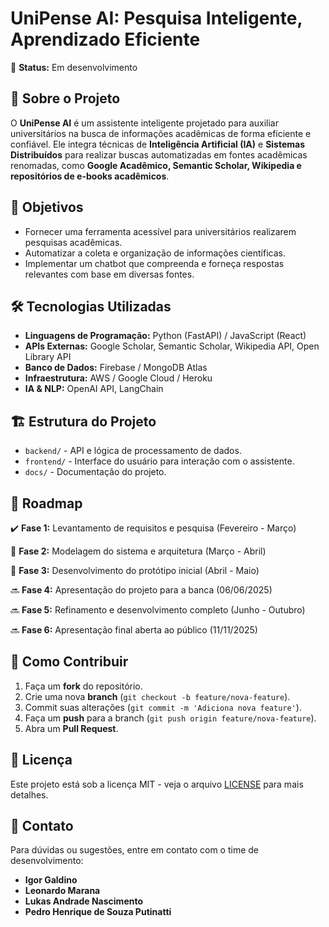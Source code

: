 # UniPense AI: Pesquisa Inteligente, Aprendizado Eficiente

🚀 **Status:** Em desenvolvimento

## 📌 Sobre o Projeto
O **UniPense AI** é um assistente inteligente projetado para auxiliar universitários na busca de informações acadêmicas de forma eficiente e confiável. Ele integra técnicas de **Inteligência Artificial (IA)** e **Sistemas Distribuídos** para realizar buscas automatizadas em fontes acadêmicas renomadas, como **Google Acadêmico, Semantic Scholar, Wikipedia e repositórios de e-books acadêmicos**.

## 🎯 Objetivos
- Fornecer uma ferramenta acessível para universitários realizarem pesquisas acadêmicas.
- Automatizar a coleta e organização de informações científicas.
- Implementar um chatbot que compreenda e forneça respostas relevantes com base em diversas fontes.

## 🛠 Tecnologias Utilizadas
- **Linguagens de Programação:** Python (FastAPI) / JavaScript (React)
- **APIs Externas:** Google Scholar, Semantic Scholar, Wikipedia API, Open Library API
- **Banco de Dados:** Firebase / MongoDB Atlas
- **Infraestrutura:** AWS / Google Cloud / Heroku
- **IA & NLP:** OpenAI API, LangChain

## 🏗 Estrutura do Projeto
- `backend/` - API e lógica de processamento de dados.
- `frontend/` - Interface do usuário para interação com o assistente.
- `docs/` - Documentação do projeto.

## 📅 Roadmap
✔️ **Fase 1:** Levantamento de requisitos e pesquisa (Fevereiro - Março)

🔄 **Fase 2:** Modelagem do sistema e arquitetura (Março - Abril)

🔄 **Fase 3:** Desenvolvimento do protótipo inicial (Abril - Maio)

🔜 **Fase 4:** Apresentação do projeto para a banca (06/06/2025)

🔜 **Fase 5:** Refinamento e desenvolvimento completo (Junho - Outubro)

🔜 **Fase 6:** Apresentação final aberta ao público (11/11/2025)

## 🔧 Como Contribuir
1. Faça um **fork** do repositório.
2. Crie uma nova **branch** (`git checkout -b feature/nova-feature`).
3. Commit suas alterações (`git commit -m 'Adiciona nova feature'`).
4. Faça um **push** para a branch (`git push origin feature/nova-feature`).
5. Abra um **Pull Request**.

## 📜 Licença
Este projeto está sob a licença MIT - veja o arquivo [LICENSE](LICENSE) para mais detalhes.

## 📩 Contato
Para dúvidas ou sugestões, entre em contato com o time de desenvolvimento:
- **Igor Galdino**
- **Leonardo Marana**
- **Lukas Andrade Nascimento**
- **Pedro Henrique de Souza Putinatti**
 
